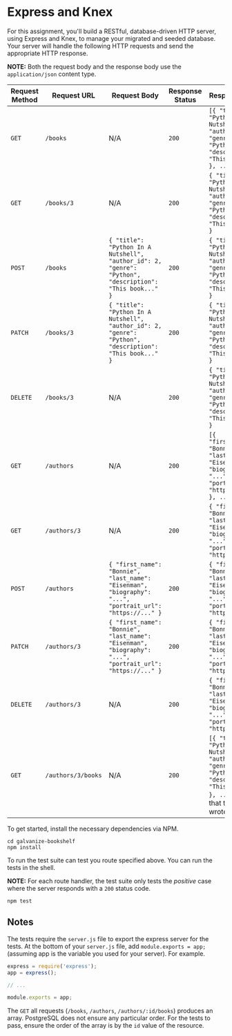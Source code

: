 # Express and Knex

For this assignment, you'll build a RESTful, database-driven HTTP server, using Express and Knex, to manage your migrated and seeded database. Your server will handle the following HTTP requests and send the appropriate HTTP response.

**NOTE:** Both the request body and the response body use the `application/json` content type.

| Request Method | Request URL        | Request Body                                                                                             | Response Status | Response Body                                                                                                                                |
|----------------|--------------------|----------------------------------------------------------------------------------------------------------|-----------------|----------------------------------------------------------------------------------------------------------------------------------------------|
| `GET`          | `/books`           | N/A                                                                                                      | `200`           | `[{ "title": "Python In A Nutshell", "author_id": 2, "genre": "Python", "description": "This book..." }, ...]`                               |                                            |
| `GET`          | `/books/3`         | N/A                                                                                                      | `200`           | `{ "title": "Python In A Nutshell", "author_id": 2, "genre": "Python", "description": "This book..." }`                                      |
| `POST`         | `/books`           | `{ "title": "Python In A Nutshell", "author_id": 2, "genre": "Python", "description": "This book..." }`  | `200`           | `{ "title": "Python In A Nutshell", "author_id": 2, "genre": "Python", "description": "This book..." }`                                      |
| `PATCH`        | `/books/3`         | `{ "title": "Python In A Nutshell", "author_id": 2, "genre": "Python", "description": "This book..." }`  | `200`           | `{ "title": "Python In A Nutshell", "author_id": 2, "genre": "Python", "description": "This book..." }`                                      |
| `DELETE`       | `/books/3`         | N/A                                                                                                      | `200`           | `{ "title": "Python In A Nutshell", "author_id": 2, "genre": "Python", "description": "This book..." }`                                      |
| `GET`          | `/authors`         | N/A                                                                                                      | `200`           | `[{ "first_name": "Bonnie", "last_name": "Eisenman", "biography": "...", "portrait_url": "https://..." }, ...]`                              |
| `GET`          | `/authors/3`       | N/A                                                                                                      | `200`           | `{ "first_name": "Bonnie", "last_name": "Eisenman", "biography": "...", "portrait_url": "https://..." }`                                     |
| `POST`         | `/authors`         | `{ "first_name": "Bonnie", "last_name": "Eisenman", "biography": "...", "portrait_url": "https://..." }` | `200`           | `{ "first_name": "Bonnie", "last_name": "Eisenman", "biography": "...", "portrait_url": "https://..." }`                                     |
| `PATCH`        | `/authors/3`       | `{ "first_name": "Bonnie", "last_name": "Eisenman", "biography": "...", "portrait_url": "https://..." }` | `200`           | `{ "first_name": "Bonnie", "last_name": "Eisenman", "biography": "...", "portrait_url": "https://..." }`                                     |
| `DELETE`       | `/authors/3`       | N/A                                                                                                      | `200`           | `{ "first_name": "Bonnie", "last_name": "Eisenman", "biography": "...", "portrait_url": "https://..." }`                                     |
| `GET`          | `/authors/3/books` | N/A                                                                                                      | `200`           | `[{ "title": "Python In A Nutshell", "author_id": 2, "genre": "Python", "description": "This book..." }, ...]` (books that the author wrote) |

To get started, install the necessary dependencies via NPM.

```shell
cd galvanize-bookshelf
npm install
```

To run the test suite can test you route specified above. You can run the tests in the shell.

**NOTE:** For each route handler, the test suite only tests the _positive_ case where the server responds with a `200` status code.

```shell
npm test
```

## Notes

The tests require the `server.js` file to export the express server for the tests. At the bottom of your `server.js` file, add `module.exports = app;` (assuming app is the variable you used for your server). For example.

```javascript
express = require('express');
app = express();

// ...

module.exports = app;
```

The `GET` all requests (`/books`, `/authors`, `/authors/:id/books`) produces an array. PostgreSQL does not ensure any particular order. For the tests to pass, ensure the order of the array is by the `id` value of the resource.
